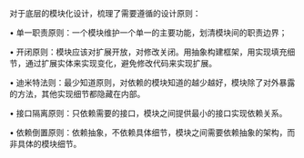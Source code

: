 对于底层的模块化设计，梳理了需要遵循的设计原则：

• 单一职责原则：一个模块维护一个单一的主要功能，划清模块间的职责边界；

• 开闭原则：模块应该对扩展开放，对修改关闭。用抽象构建框架，用实现填充细节，通过扩展实体来实现变化，避免修改代码来实现扩展。

• 迪米特法则：最少知道原则，对依赖的模块知道的越少越好，模块除了对外暴露的方法，其他实现细节都隐藏在内部。

• 接口隔离原则：只依赖需要的接口，模块之间提供最小的接口实现依赖关系。

• 依赖倒置原则：依赖抽象，不依赖具体细节，模块之间需要依赖抽象的架构，而非具体的模块细节。
